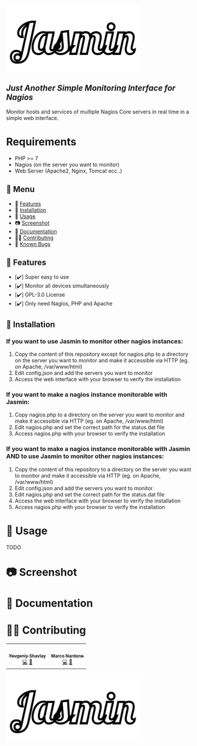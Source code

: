 
[![Just Another Simple Monitoring Interface for Nagios](https://raw.githubusercontent.com/CodingPeaks/jasmin/master/img/white_logo.png)](https://github.com/CodingPeaks/jasmin)
## ***Just Another Simple Monitoring Interface for Nagios***

Monitor hosts and services of multiple Nagios Core servers in real time in a simple web interface.

Requirements
============
* PHP >= 7
* Nagios (on the server you want to monitor)
* Web Server (Apache2, Nginx, Tomcat ecc..)

## 📎 Menu
- 🙌 [Features](#-features)
- 🔨 [Installation](#-installation)
- 🚀 [Usage](#-usage)
- 📷 [Screenshot](#-screenshot)
- 📙 [Documentation](#-documentation)
- 👷‍♂️ [Contributing](#-contributing)  
- 🐛 [Known Bugs](https://github.com/CodingPeaks/h2o/issues)


 ## 🙌 Features
* [✔️] Super easy to use
* [✔️] Monitor all devices simultaneously
* [✔️] GPL-3.0 License
* [✔️] Only need Nagios, PHP and Apache

## 🔨 Installation

### If you want to use Jasmin to monitor other nagios instances:

1. Copy the content of this repository except for nagios.php to a directory on the server you want to monitor and make it accessible via HTTP (eg. on Apache, /var/www/html)
2. Edit config.json and add the servers you want to monitor
3. Access the web interface with your browser to verify the installation

### If you want to make a nagios instance monitorable with Jasmin: 

1. Copy nagios.php to a directory on the server you want to monitor and make it accessible via HTTP (eg. on Apache, /var/www/html)
2. Edit nagios.php and set the correct path for the status.dat file
3. Access nagios.php with your browser to verify the installation

### If you want to make a nagios instance monitorable with Jasmin AND to use Jasmin to monitor other nagios instances: 

1. Copy the content of this repository to a directory on the server you want to monitor and make it accessible via HTTP (eg. on Apache, /var/www/html)
2. Edit config.json and add the servers you want to monitor
3. Edit nagios.php and set the correct path for the status.dat file
4. Access the web interface with your browser to verify the installation
5. Access nagios.php with your browser to verify the installation


🚀 Usage
=====

TODO

📷 Screenshot
=====

 📙 Documentation
=====

👷‍♂️ Contributing 
=======
<!-- ALL-CONTRIBUTORS-LIST:START -->
<!-- prettier-ignore-start -->
<!-- markdownlint-disable -->
<table>
  <tr>
    <td align="center"><a href="https://github.com/anAverageSlavGuy"><img src="https://avatars.githubusercontent.com/u/55255040?v=4" width="100px" alt=""/><br /><sub><b>Yevgeniy Shavlay</b></sub></a><br /><a href="https://github.com/anAverageSlavGuy" title="Code">💻</a> <a href="https://github.com/anAverageSlavGuy" title="Bug reports">🐛</a></td>
    <td align="center"><a href="https://github.com/CodingPeaks"><img src="https://avatars.githubusercontent.com/u/39136442?v=4" width="100px" alt=""/><br /><sub><b>Marco Nardone</b></sub></a><br /><a href="https://github.com/CodingPeaks" title="Code">💻</a> <a href="https://github.com/CodingPeaks" title="Bug reports">🐛</a></td>
  </tr>
</table>

<!-- markdownlint-enable -->
<!-- prettier-ignore-end -->
<!-- ALL-CONTRIBUTORS-LIST:END -->
![enter image description here](https://github.com/CodingPeaks/jasmin/blob/master/img/white_logo.png)
